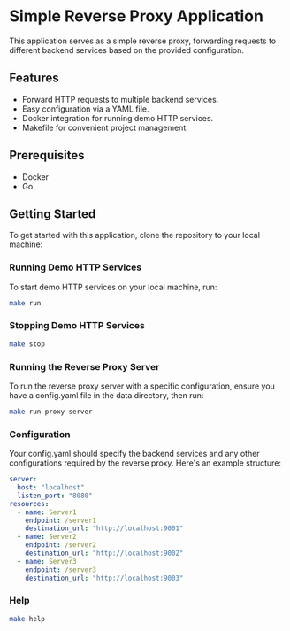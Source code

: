 # Simple Reverse Proxy Application

This application serves as a simple reverse proxy, forwarding requests to different backend services based on the provided configuration.

## Features

- Forward HTTP requests to multiple backend services.
- Easy configuration via a YAML file.
- Docker integration for running demo HTTP services.
- Makefile for convenient project management.

## Prerequisites

- Docker
- Go 

## Getting Started

To get started with this application, clone the repository to your local machine:

### Running Demo HTTP Services

To start demo HTTP services on your local machine, run:

```bash
make run
```

### Stopping Demo HTTP Services

```bash
make stop
```

### Running the Reverse Proxy Server

To run the reverse proxy server with a specific configuration, ensure you have a config.yaml file in the data directory, then run:

```bash
make run-proxy-server
```

### Configuration
Your config.yaml should specify the backend services and any other configurations required by the reverse proxy. Here's an example structure:

```yaml
server:
  host: "localhost"
  listen_port: "8080"
resources:
  - name: Server1
    endpoint: /server1
    destination_url: "http://localhost:9001"
  - name: Server2
    endpoint: /server2
    destination_url: "http://localhost:9002"
  - name: Server3
    endpoint: /server3
    destination_url: "http://localhost:9003"
```
### Help

```bash
make help
```
